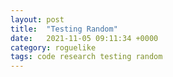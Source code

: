 ```yaml
---
layout: post
title:  "Testing Random"
date:   2021-11-05 09:11:34 +0000
category: roguelike
tags: code research testing random
---
```


